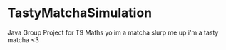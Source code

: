 # TastyMatchaSimulation
Java Group Project for T9 Maths
yo im a matcha slurp me up i'm a tasty matcha <3
